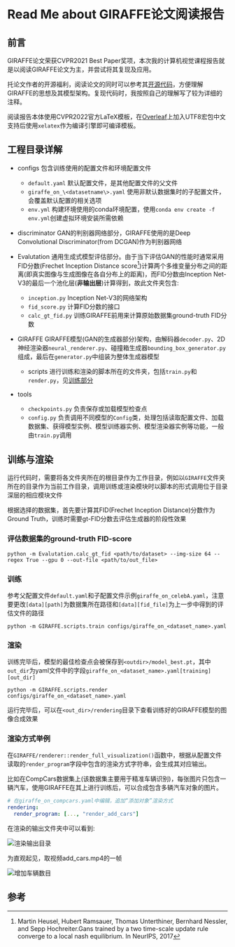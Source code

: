 # Read Me about GIRAFFE论文阅读报告

## 前言

GIRAFFE论文荣获CVPR2021 Best Paper奖项，本次我的计算机视觉课程报告就是以阅读GIRAFFE论文为主，并尝试将其复现及应用。

托论文作者的开源福利，阅读论文的同时可以参考其[开源代码](https://github.com/autonomousvision/giraffe)，方便理解GIRAFFE的思想及其模型架构。复现代码时，我按照自己的理解写了较为详细的注释。

阅读报告本体使用CVPR2022官方LaTeX模板，在[Overleaf](https://www.overleaf.com)上加入UTF8宏包中文支持后使用`xelatex`作为编译引擎即可编译模板。

## 工程目录详解

- configs
  包含训练使用的配置文件和环境配置文件
  - `default.yaml`
    默认配置文件，是其他配置文件的父文件
  - `giraffe_on_\<datasetname\>.yaml`
    使用非默认数据集时的子配置文件，会覆盖默认配置的相关选项
  - `env.yml`
    构建环境使用的conda环境配置，使用`conda env create -f env.yml`创建虚拟环境安装所需依赖
- discriminator
  GAN的判别器网络部分，GIRAFFE使用的是Deep Convolutional Discriminator(from DCGAN)作为判别器网络
- Evalutation
  通用生成式模型评估部分。由于当下评估GAN的性能时通常采用FID分数(Frechet Inception Distance score[^1])计算两个多维变量分布之间的距离(即真实图像与生成图像在各自分布上的距离)，而FID分数由Inception Net-V3的最后一个池化层(**非输出层**)计算得到，故此文件夹包含:
  - `inception.py`
    Inception Net-V3的网络架构
  - `fid_score.py`
    计算FID分数的接口
  - `calc_gt_fid.py`
    训练GIRAFFE前用来计算原始数据集ground-truth FID分数

- GIRAFFE
  GIRAFFE模型(GAN的生成器部分)架构，由解码器`decoder.py`、2D神经渲染器`neural_renderer.py`、碰撞箱生成器`bounding_box_generator.py`组成，最后在`generator.py`中组装为整体生成器模型
  - scripts 进行训练和渲染的脚本所在的文件夹，包括`train.py`和`render.py`，见[训练部分](#训练)
- tools
  - `checkpoints.py`
    负责保存或加载模型检查点
  - `config.py`
    负责调用不同模型的`Config`类，处理包括读取配置文件、加载数据集、获得模型实例、模型训练器实例、模型渲染器实例等功能，一般由`train.py`调用

## 训练与渲染

运行代码时，需要将各文件夹所在的根目录作为工作目录，例如以`GIRAFFE`文件夹所在的目录作为当前工作目录，调用训练或渲染模块时以脚本的形式调用位于目录深层的相应模块文件

根据选择的数据集，首先要计算其FID(Frechet Inception Distance)分数作为Ground Truth，训练时需要gt-FID分数去评估生成器的阶段性效果

### 评估数据集的ground-truth FID-score

```shell
python -m Evalutation.calc_gt_fid <path/to/dataset> --img-size 64 --regex True --gpu 0 --out-file <path/to/out_file> 
```

### 训练

参考父配置文件`default.yaml`和子配置文件示例`giraffe_on_celebA.yaml`，注意要更改`[data][path]`为数据集所在路径和`[data][fid_file]`为上一步中得到的评估文件的路径

```shell
python -m GIRAFFE.scripts.train configs/giraffe_on_<dataset_name>.yaml
```

### 渲染

训练完毕后，模型的最佳检查点会被保存到`<outdir>/model_best.pt`，其中`out_dir`为yaml文件中的字段`giraffe_on_<dataset_name>.yaml[training][out_dir]`

```shell
python -m GIRAFFE.scripts.render configs/giraffe_on_<dataset_name>.yaml
```

运行完毕后，可以在`<out_dir>/rendering`目录下查看训练好的GIRAFFE模型的图像合成效果

### 渲染方式举例

在`GIRAFFE/renderer::render_full_visualization()`函数中，根据从配置文件读取的`render_program`字段中包含的渲染方式字符串，会生成其对应输出。

比如在CompCars数据集上(该数据集主要用于精准车辆识别)，每张图片只包含一辆汽车，使用GIRAFFE在其上进行训练后，可以合成包含多辆汽车对象的图片。

```yaml
# 在giraffe_on_compcars.yaml中编辑，追加“添加对象”渲染方式
rendering:
  render_program: [..., "render_add_cars"]
```

在渲染的输出文件夹中可以看到:

![渲染输出目录](https://i.loli.net/2021/12/01/PF9iAtSjOEua7fp.png)

为直观起见，取视频add_cars.mp4的一帧

![增加车辆数目](https://i.loli.net/2021/12/01/ZiqauJdoy4s1OtK.png)

## 参考

[^1]:Martin Heusel, Hubert Ramsauer, Thomas Unterthiner, Bernhard Nessler, and Sepp Hochreiter.Gans trained by a two time-scale update rule converge to a local nash equilibrium. In NeurIPS, 2017
